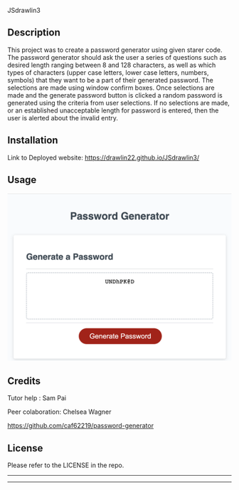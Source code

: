 JSdrawlin3

## Description

This project was to create a password generator using given starer code. The password generator should ask the user a series of questions such as desired length ranging between 8 and 128 characters, as well as which types of characters (upper case letters, lower case letters, numbers, symbols) that they want to be a part of their generated password. The selections are made using window confirm boxes. Once selections are made and the generate password button is clicked a random password is generated using the criteria from user selections. If no selections are made, or an established unacceptable length for password is entered, then the user is alerted about the invalid entry.

## Installation

Link to Deployed website:
https://drawlin22.github.io/JSdrawlin3/


## Usage
![Password Generator](<img/Password Generator.png>)


## Credits

Tutor help : 
Sam Pai


Peer colaboration:
Chelsea Wagner

https://github.com/caf62219/password-generator



## License

Please refer to the LICENSE in the repo.

---
---








